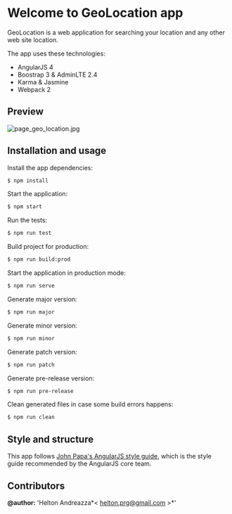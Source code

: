 # Welcome to GeoLocation app
GeoLocation is a web application for searching your location and any other web site location.

The app uses these technologies:

* AngularJS 4
* Boostrap 3 & AdminLTE 2.4
* Karma & Jasmine
* Webpack 2

## Preview

![page_geo_location.jpg](https://bitbucket.org/repo/ekyz7aX/images/999603095-page_geo_location.jpg)

## Installation and usage

Install the app dependencies:
```bash
$ npm install
```
Start the application:
```bash
$ npm start
```
Run the tests:
```bash
$ npm run test
```
Build project for production:
```bash
$ npm run build:prod
```
Start the application in production mode:
```bash
$ npm run serve
```
Generate major version:
```bash
$ npm run major
```
Generate minor version:
```bash
$ npm run minor
```
Generate patch version:
```bash
$ npm run patch
```
Generate pre-release version:
```bash
$ npm run pre-release
```
Clean generated files in case some build errors happens:
```bash
$ npm run clean
```

## Style and structure

This app follows [John Papa's AngularJS style guide](https://github.com/johnpapa/angular-styleguide),
which is the style guide recommended by the AngularJS core team.

## Contributors  

**@author:** 'Helton Andreazza*< [helton.prg@gmail.com](mailto:helton.prg@gmail.com) >*'